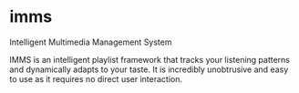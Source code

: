 # imms
Intelligent Multimedia Management System

IMMS is an intelligent playlist framework that tracks your listening patterns and dynamically adapts to your taste. It is incredibly unobtrusive and easy to use as it requires no direct user interaction.
